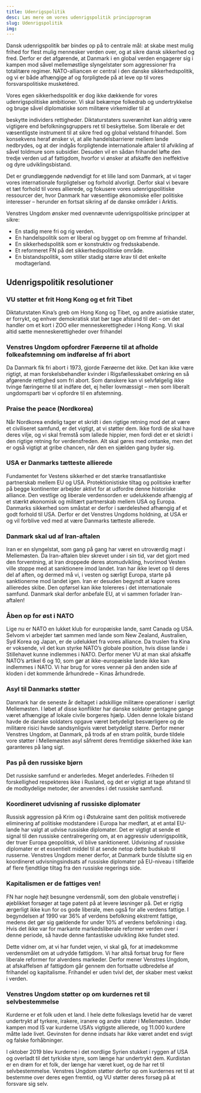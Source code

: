 ```yaml
---
title: Udenrigspolitik
desc: Læs mere om vores udenrigspolitik principprogram
slug: Udenrigspolitik
img: 
---
```


Dansk udenrigspolitik bør bindes op på to centrale mål: at skabe mest mulig frihed for flest mulig mennesker verden over, og at sikre dansk sikkerhed og fred. Derfor er det afgørende, at Danmark i en global verden engagerer sig i kampen mod såvel mellemøstlige slyngelstater som aggressioner fra totalitære regimer. NATO-alliancen er central i den danske sikkerhedspolitik, og vi er både afhængige af og forpligtede på at leve op til vores forsvarspolitiske musketéred.

Vores egen sikkerhedspolitik er dog ikke dækkende for vores udenrigspolitiske ambitioner. Vi skal bekæmpe folkedrab og undertrykkelse og bruge såvel diplomatiske som militære virkemidler til at

beskytte individers rettigheder. Diktaturstaters suverænitet kan aldrig være vigtigere end befolkningsgruppers ret til beskyttelse. Som liberale er det væsentligste instrument til at sikre fred og global velstand frihandel. Som konsekvens heraf ønsker vi, at alle handelsbarrierer mellem lande nedbrydes, og at der indgås forpligtende internationale aftaler til afvikling af såvel toldmure som subsidier. Desuden vil en sådan frihandel løfte den tredje verden ud af fattigdom, hvorfor vi ønsker at afskaffe den ineffektive og dyre udviklingsbistand.

Det er grundlæggende nødvendigt for et lille land som Danmark, at vi tager vores internationale forpligtelser og forhold alvorligt. Derfor skal vi bevare et tæt forhold til vores allierede, og fokusere vores udenrigspolitiske ressourcer der, hvor Danmark har væsentlige økonomiske eller politiske interesser – herunder en fortsat sikring af de danske områder i Arktis.

Venstres Ungdom ønsker med ovennævnte udenrigspolitiske principper at sikre:

- En stadig mere fri og rig verden.
- En handelspolitik som er liberal og bygget op om fremme af frihandel.
- En sikkerhedspolitik som er konstruktiv og fredsskabende.
- Et reformeret FN på det sikkerhedspolitiske område.
- En bistandspolitik, som stiller stadig større krav til det enkelte modtagerland. 

## Udenrigspolitik resolutioner

### VU støtter et frit Hong Kong og et frit Tibet 

Diktaturstaten Kina’s greb om Hong Kong og Tibet, og andre asiatiske stater, er forrykt, og enhver demokratisk stat bør tage afstand til det – om det handler om et kort i ZOO eller menneskerettigheder i Hong Kong. Vi skal altid sætte menneskerettigheder over frihandel

### Venstres Ungdom opfordrer Færøerne til at afholde folkeafstemning om indførelse af fri abort

Da Danmark fik fri abort i 1973, gjorde Færøerne det ikke. Det kan ikke være rigtigt, at man forskelsbehandler kvinder i Rigsfællesskabet omkring en så afgørende rettighed som fri abort. Som danskere kan vi selvfølgelig ikke tvinge færingerne til at indføre det, ej heller lovmæssigt – men som liberalt ungdomsparti bør vi opfordre til en afstemning.

### Praise the peace (Nordkorea)

Når Nordkorea endelig tager et skridt i den rigtige retning mod det at være et civiliseret samfund, er det vigtigt, at vi støtter dem. Ikke fordi de skal have deres vilje, og vi skal fremstå som lallede hippier, men fordi det er et skridt i den rigtige retning for verdensfreden. Alt skal gøres med omtanke, men det er også vigtigt at gribe chancen, når den en sjælden gang byder sig.

### USA er Danmarks tætteste allierede

Fundamentet for Vestens sikkerhed er det stærke transatlantiske partnerskab mellem EU og USA. Protektionistiske tiltag og politiske kræfter på begge kontinenter arbejder aktivt for at udfordre denne historiske alliance. Den vestlige og liberale verdensorden er udelukkende afhængig af et stærkt økonomisk og militært partnerskab mellem USA og Europa. Danmarks sikkerhed som småstat er derfor i særdeleshed afhængig af et godt forhold til USA. Derfor er det Venstres Ungdoms holdning, at USA er og vil forblive ved med at være Danmarks tætteste allierede.

### Danmark skal ud af Iran-aftalen

Iran er en slyngelstat, som gang på gang har været en utroværdig magt i Mellemøsten. Da Iran-aftalen blev skrevet under i sin tid, var det gjort med den forventning, at Iran droppede deres atomudvikling, hvorimod Vesten ville stoppe med at sanktionere imod landet. Iran har ikke levet op til deres del af aften, og dermed må vi, i vesten og særligt Europa, starte på sanktionerne mod landet igen. Iran er desuden begyndt at kapre vores allieredes skibe. Den opførsel kan ikke tolereres i det internationale samfund. Danmark skal derfor anbefale EU, at vi sammen forlader Iran-aftalen!

### Åben op for øst i NATO

Lige nu er NATO en lukket klub for europæiske lande, samt Canada og USA. Selvom vi arbejder tæt sammen med lande som New Zealand, Australien, Syd Korea og Japan, er de udelukket fra vores alliance. Da truslen fra Kina er voksende, vil det kun styrke NATO’s globale position, hvis disse lande i Stillehavet kunne indlemmes i NATO. Derfor mener VU at man skal afskaffe NATO’s artikel 6 og 10, som gør at ikke-europæiske lande ikke kan indlemmes i NATO. Vi har brug for vores venner på den anden side af kloden i det kommende århundrede – Kinas århundrede.

### Asyl til Danmarks støtter

Danmark har de seneste år deltaget i adskillige militære operationer i særligt Mellemøsten. I løbet af disse konflikter har danske soldater gentagne gange været afhængige af lokale civile borgeres hjælp. Uden denne lokale bistand havde de danske soldaters opgave været betydeligt besværligere og de militære risici havde sandsynligvis været betydeligt større. Derfor mener Venstres Ungdom, at Danmark, på trods af en stram politik, burde tildele vore støtter i Mellemøsten asyl såfremt deres fremtidige sikkerhed ikke kan garanteres på lang sigt.

### Pas på den russiske bjørn

Det russiske samfund er anderledes. Meget anderledes. Friheden til forskellighed respekteres ikke i Rusland, og det er vigtigt at tage afstand til de modbydelige metoder, der anvendes i det russiske samfund.

### Koordineret udvisning af russiske diplomater

Russisk aggression på Krim og i Østukraine samt den politisk motiverede eliminering af politiske modstandere i Europa har medført, at et antal EU-lande har valgt at udvise russiske diplomater. Det er vigtigt at sende et signal til den russiske centralregering om, at en aggressiv udenrigspolitik, der truer Europa geopolitisk, vil blive sanktioneret. Udvisning af russiske diplomater er et essentielt middel til at sende netop dette budskab til russerne. Venstres Ungdom mener derfor, at Danmark burde tilslutte sig en koordineret udvisningsindsats af russiske diplomater på EU-niveau i tilfælde af flere fjendtlige tiltag fra den russiske regerings side.

### Kapitalismen er de fattiges ven!

FN har nogle højt besungne verdensmål, som den globale venstrefløj i øjeblikket forsøger at tage patent på at levere løsninger på. Det er rigtig ærgerligt ikke kun for os gode liberale, men også for alle verdens fattige. I begyndelsen af 1990 var 36% af verdens befolkning ekstremt fattige, medens det gør sig gældende for under 10% af verdens befolkning i dag. Hvis det ikke var for markante markedsliberale reformer verden over i denne periode, så havde denne fantastiske udvikling ikke fundet sted. 

Dette vidner om, at vi har fundet vejen, vi skal gå, for at imødekomme verdensmålet om at udrydde fattigdom. Vi har altså fortsat brug for flere liberale reformer for alverdens markeder. Derfor mener Venstres Ungdom, at afskaffelsen af fattigdom går gennem den fortsatte udbredelse af frihandel og kapitalisme. Frihandel er uden tvivl det, der skaber mest vækst i verden.

### Venstres Ungdom støtter op om kurdernes ret til selvbestemmelse

Kurderne er et folk uden et land. I hele dette folkeslags levetid har de været undertrykt af tyrkere, irakere, iranere og andre stater i Mellemøsten. Under kampen mod IS var kurderne USA’s vigtigste allierede, og 11.000 kurdere måtte lade livet. Gevinsten for denne indsats har ikke været andet end svigt og falske forhåbninger. 

I oktober 2019 blev kurderne i det nordlige Syrien stukket i ryggen af USA og overladt til det tyrkiske styre, som længe har undertrykt dem. Kurdistan er en drøm for et folk, der længe har været kuet, og de har ret til selvbestemmelse. Venstres Ungdom støtter derfor op om kurdernes ret til at bestemme over deres egen fremtid, og VU støtter deres forsøg på at forsvare sig selv.